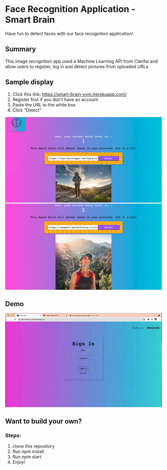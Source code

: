 # Face Recognition Application - Smart Brain

Have fun to detect faces with our face recognition application! 

## Summary

This image recognition app used a Machine Learning API from Clarifai and allow users to register, log in and detect pictures from uploaded URLs.  


## Sample display

1. Click this link: https://smart-brain-yym.herokuapp.com/
2. Register first if you don’t have an account
3. Paste the URL to the white box
4. Click “Detect”

![](Sample1.png)
![](Sample2.png)

## Demo

![](Demo.gif)

## Want to build your own?

### Steps:

1. clone this repository
2. Run npm install
3. Run npm start
4. Enjoy!



